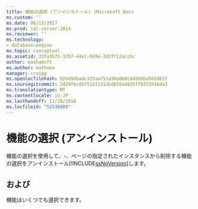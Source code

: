 ```yaml
---
title: 機能の選択 (アンインストール) |Microsoft Docs
ms.custom: ''
ms.date: 06/13/2017
ms.prod: sql-server-2014
ms.reviewer: ''
ms.technology:
- database-engine
ms.topic: conceptual
ms.assetid: 33fa3b75-3257-44e1-919e-3d2ff12accbc
author: mashamsft
ms.author: mathoma
manager: craigg
ms.openlocfilehash: 020d9dbadc323aa751a90a0b0cbd886ba503d637
ms.sourcegitcommit: 2429fbcdb751211313bd655a4825ffb33354bda3
ms.translationtype: MT
ms.contentlocale: ja-JP
ms.lasthandoff: 11/28/2018
ms.locfileid: "52536809"
---
```

# <a name="feature-selection-uninstall"></a>機能の選択 (アンインストール)
  機能の選択を使用して、-、ページの指定されたインスタンスから削除する機能の選択をアンインストール[!INCLUDE[ssNoVersion](../../includes/ssnoversion-md.md)]します。  
  
## <a name="options"></a>および  
 機能はいくつでも選択できます。  
  
  
